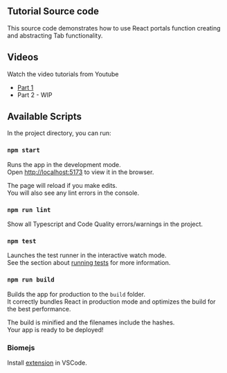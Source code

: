## Tutorial Source code
This source code demonstrates how to use React portals function creating and abstracting Tab functionality.

## Videos
Watch the video tutorials from Youtube
- [Part 1](https://www.youtube.com/watch?v=gtlZXBIf9jU "Basic Tab Functionality")
- Part 2 - WIP

## Available Scripts

In the project directory, you can run:

### `npm start`

Runs the app in the development mode.\
Open [http://localhost:5173](http://localhost:5173) to view it in the browser.

The page will reload if you make edits.\
You will also see any lint errors in the console.

### `npm run lint`

Show all Typescript and Code Quality errors/warnings in the project.

### `npm test`

Launches the test runner in the interactive watch mode.\
See the section about [running tests](https://vitest.dev/guide/cli.html#command-line-interface) for more information.

### `npm run build`

Builds the app for production to the `build` folder.\
It correctly bundles React in production mode and optimizes the build for the best performance.

The build is minified and the filenames include the hashes.\
Your app is ready to be deployed!

### Biomejs

Install [extension](https://biomejs.dev/reference/vscode/#:~:text=You%20can%20install%20the%20code,biome%20%2C%20and%20hit%20enter) in VSCode.
